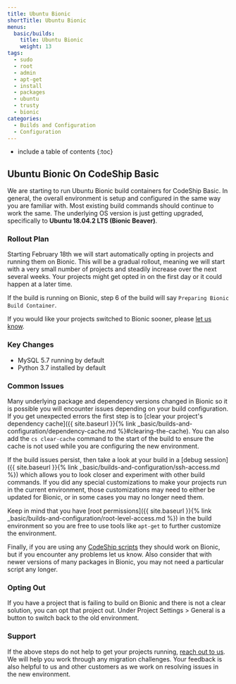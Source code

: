 ```yaml
---
title: Ubuntu Bionic
shortTitle: Ubuntu Bionic
menus:
  basic/builds:
    title: Ubuntu Bionic
    weight: 13
tags:
  - sudo
  - root
  - admin
  - apt-get
  - install
  - packages
  - ubuntu
  - trusty
  - bionic
categories:
  - Builds and Configuration
  - Configuration
---
```


* include a table of contents
{:toc}

## Ubuntu Bionic On CodeShip Basic

We are starting to run Ubuntu Bionic build containers for CodeShip Basic. In general, the overall environment is setup and configured in the same way you are familiar with. Most existing build commands should continue to work the same. The underlying OS version is just getting upgraded, specifically to **Ubuntu 18.04.2 LTS (Bionic Beaver)**.

### Rollout Plan

Starting February 18th we will start automatically opting in projects and running them on Bionic. This will be a gradual rollout, meaning we will start with a very small number of projects and steadily increase over the next several weeks. Your projects might get opted in on the first day or it could happen at a later time.

If the build is running on Bionic, step 6 of the build will say `Preparing Bionic Build Container`.

If you would like your projects switched to Bionic sooner, please [let us know](https://helpdesk.codeship.com/hc/en-us/requests/new).

### Key Changes

* MySQL 5.7 running by default
* Python 3.7 installed by default

### Common Issues

Many underlying package and dependency versions changed in Bionic so it is possible you will encounter issues depending on your build configuration. If you get unexpected errors the first step is to [clear your project's dependency cache]({{ site.baseurl }}{% link _basic/builds-and-configuration/dependency-cache.md %}#clearing-the-cache). You can also add the `cs clear-cache` command to the start of the build to ensure the cache is not used while you are configuring the new environment.

If the build issues persist, then take a look at your build in a [debug session]({{ site.baseurl }}{% link _basic/builds-and-configuration/ssh-access.md %}) which allows you to look closer and experiment with other build commands. If you did any special customizations to make your projects run in the current environment, those customizations may need to either be updated for Bionic, or in some cases you may no longer need them.

Keep in mind that you have [root permissions]({{ site.baseurl }}{% link _basic/builds-and-configuration/root-level-access.md %}) in the build environment so you are free to use tools like `apt-get` to further customize the environment.

Finally, if you are using any [CodeShip scripts](https://github.com/codeship/scripts) they should work on Bionic, but if you encounter any problems let us know. Also consider that with newer versions of many packages in Bionic, you may not need a particular script any longer.

### Opting Out

If you have a project that is failing to build on Bionic and there is not a clear solution, you can opt that project out. Under Project Settings > General is a button to switch back to the old environment.

### Support

If the above steps do not help to get your projects running, [reach out to us](https://helpdesk.codeship.com/hc/en-us/requests/new). We will help you work through any migration challenges. Your feedback is also helpful to us and other customers as we work on resolving issues in the new environment.
